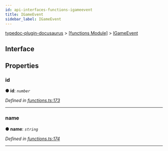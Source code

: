 ```yaml
---
id: api-interfaces-functions-igameevent
title: IGameEvent
sidebar_label: IGameEvent
---
```


[typedoc-plugin-docusaurus](api-readme.md) > [[functions Module]](api-modules-functions-module.md) > [IGameEvent](api-interfaces-functions-igameevent.md)



## Interface


## Properties
<a id="id"></a>

###  id

**●  id**:  *`number`* 

*Defined in [functions.ts:173](https://github.com/OffGridNetworks/typedoc-plugin-docusaurus/blob/master/tests/src/functions.ts#L173)*





___

<a id="name"></a>

###  name

**●  name**:  *`string`* 

*Defined in [functions.ts:174](https://github.com/OffGridNetworks/typedoc-plugin-docusaurus/blob/master/tests/src/functions.ts#L174)*





___


